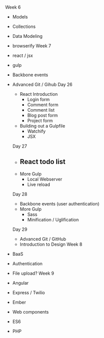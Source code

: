 Week 6
 - Models
 - Collections
 - Data Modeling
 - browserify
Week 7
 - react / jsx
 - gulp
 - Backbone events
 - Advanced Git / Gihub
	Day 26
	 - React Introduction
	 	- Login form
	 	- Comment form
	 	- Comment list
	 	- Blog post form
	 	- Project form
	  - Building out a Gulpfile
	 	- Watchify
	 	- JSX

	Day 27
	 - React todo list
	 	- 
	 - More Gulp
	 	- Local Webserver
	 	- Live reload

	Day 28
	 - Backbone events (user authentication)
	 - More Gulp
	 	- Sass
	 	- Minification / Uglification

	Day 29
	 - Advanced Git / GitHub
	 - Introduction to Design
Week 8
 - BaaS
 - Authentication
 - File upload?
Week 9
 - Angular
 - Express / Twilio
 - Ember
 - Web components
 - ES6
 - PHP

